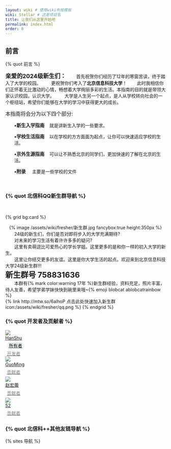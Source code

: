 ```yaml
---
layout: wiki # 使用wiki布局模板
wiki: Stellar # 这是项目名
title: 让我们从这里开始吧
permalink: index.html
order: 0
---
```



## 前言
{% quot 前言 %}

<font size=4>**亲爱的2024级新生们：**</font>
<font>&emsp;&emsp;首先祝贺你们经历了12年的寒窗苦读，终于踏入了大学的校园。
    &emsp;&emsp;更祝贺你们考入了**北京信息科技大学**！
    &emsp;&emsp;此时我相信你们正怀着无比激动的心情，畅想着大学绚丽多彩的生活。本指南的目的就是带领大家认识校园，认识大学。
    &emsp;&emsp;大学是人生另一个起点，是人从学校转向社会的一个枢纽站，希望你们能够在大学的学习中获得更大的成长。</font>

<p class=MsoNormal><span style='font-size:12pt'>本指南将会分为以下四个部分<span lang=EN-US>:</span></span></p>
<p class=MsoNormal style='margin-left:21.0pt'><b><span lang=EN-US style='font-size:11.0pt'>&#8226;</span></b><b><span
            style='font-size:11.0pt'>新生入学指南</span></b><span lang=EN-US>&nbsp;&nbsp;&nbsp; </span>就是讲新生入学的一些要求。</p>
<p class=MsoNormal style='margin-left:21.0pt'><b><span lang=EN-US style='font-size:11.0pt'>&#8226;</span></b><b><span
            style='font-size:11.0pt'>学校生活指南</span></b><span lang=EN-US>&nbsp;&nbsp;&nbsp;
    </span>以在学校的方方面面为起点，让你可以快速适应学校的生活。</p>
<p class=MsoNormal style='margin-left:21.0pt'><b><span lang=EN-US style='font-size:11.0pt'>&#8226;</span></b><b><span
            style='font-size:11.0pt'>京外生源指南</span></b><span lang=EN-US>&nbsp;&nbsp;&nbsp;
    </span>可以让不熟悉北京的同学们，更加快速的了解在北京的生活。</p>
<p class=MsoNormal style='margin-left:21.0pt'><b><span lang=EN-US style='font-size:11.0pt'>&#8226;</span></b><b><span
            style='font-size:11.0pt'>附录</span></b><span lang=EN-US>&nbsp;&nbsp;&nbsp;&nbsp; </span>主要是一些学校的文件</p>

</br>

###  

### {% quot 北信科QQ新生群导航 %}
</br>
<!-- [{% quot 点击此处快速加入新生群 icon:qq %}](https://jq.qq.com/?_wv=1027&k=9lecbmaI) -->

{% grid bg:card %}
<!-- cell left -->
<center>{% image /assets/wiki/fresher/新生群.jpg fancybox:true height:350px %}</center>
<!-- cell right -->
<left>
    &emsp;&emsp;24级的新生们，你们是否对即将步入的大学充满期待?</br>&emsp;&emsp;对未来的学习生活有着许许多多的疑问?</br>&emsp;&emsp;这里有卖萌逗比可爱热心的学长学姐。这里更多的是和你一样的初入大学的新生。</br>&emsp;&emsp;这里让你结交更多的友谊。这里是你大学生活的起点。欢迎来到北京信息科技大学24级新生群!!!</br>
    <font size=5><b>新生群号 758831636</b></font>
    </br>&emsp;&emsp;本群有{% mark color:warning 17年 %}新生群经验，资料充足，照片丰富，待人友善，希望学弟学妹快快到碗里来哦~{% emoji blobcat ablobcatrainbow %}</br>{% link http://mtw.so/6alhoP 点击此处快速加入新生群 icon:/assets/wiki/fresher/qq.png %}
</left>
{% endgrid %}



### {% quot 开发者及贡献者 %}

<div class="tag-plugin users-wrap">
    <!-- <div class="stellar-friends-api" api="https://api.vlts.cc/output_data/v2/xaoxuu/friends"> -->
        <div class="group-body">
            <div class="user-card"><a class="card-link" target="_blank" rel="external nofollow noopener noreferrer"
                    href="https://me.xn--vuq01fsfz80dj9cl05amqh.tech/"><img
                        src="/assets/wiki/icon/hanshu.jpg"
                        onerror="javascript:this.src='https://gcore.jsdelivr.net/gh/cdn-x/placeholder@1.0.4/avatar/round/3442075.svg';">
                    <div class="name"><span>HanShu</span></div>
                    <div class="hidden text-xs leading-[18px] sm:inline-flex" style="padding:5px;"><span class="color-box-border-info font-medium capitalize ml-1 rounded-xl border px-[7px]" style="color:black;border:1.5px solid #bee0ff;border-radius:10px;padding:0px 5px;">所有者</span></div><span class="color-box-border-info font-medium capitalize ml-1 rounded-xl border px-[7px]" style="color:grey;padding:0px 5px;">开发者</span>
                </a></div>
            <div class="user-card"><a class="card-link" target="_blank" rel="external nofollow noopener noreferrer"
                    href="/assets/wiki/fresher/chatroom/机电学院.png"><img src="/assets/wiki/icon/guoming.jpg"
                        onerror="javascript:this.src='https://gcore.jsdelivr.net/gh/cdn-x/placeholder@1.0.4/avatar/round/3442075.svg';">
                    <div class="name"><span>GuoMing</span></div>
                    <div class="hidden text-xs leading-[18px] sm:inline-flex" style="padding:5px;"><span class="color-box-border-info font-medium capitalize ml-1 rounded-xl border px-[7px]" style="color:grey;">贡献者</span></div>
                </a></div>
            <div class="user-card"><a class="card-link" target="_blank" rel="external nofollow noopener noreferrer"
                    href="/assets/wiki/icon/zhaohonglei2.jpg"><img src="/assets/wiki/icon/zhaohonglei.jpg"
                        onerror="javascript:this.src='https://gcore.jsdelivr.net/gh/cdn-x/placeholder@1.0.4/avatar/round/3442075.svg';">
                    <div class="name"><span>赵宏蕾</span></div>
                    <div class="hidden text-xs leading-[18px] sm:inline-flex" style="padding:5px;"><span class="color-box-border-info font-medium capitalize ml-1 rounded-xl border px-[7px]" style="color:grey;">贡献者</span></div>
                </a></div>
            <div class="user-card"><a class="card-link" target="_blank" rel="external nofollow noopener noreferrer"
                    href="/assets/wiki/icon/wuye2.jpg"><img src="/assets/wiki/icon/wuye.jpg"
                        onerror="javascript:this.src='https://gcore.jsdelivr.net/gh/cdn-x/placeholder@1.0.4/avatar/round/3442075.svg';">
                    <div class="name"><span>52</span></div>
                    <div class="hidden text-xs leading-[18px] sm:inline-flex" style="padding:5px;"><span class="color-box-border-info font-medium capitalize ml-1 rounded-xl border px-[7px]" style="color:grey;">贡献者</span></div>
                </a></div>
        </div>
    <!-- </div> -->
</div>





### {% quot 北信科++其他友链导航 %}
<!-- {% link /group 北信科群组导航 icon:/assets/wiki/icon/like.png %} -->
<!-- {% link https://www.bistu.edu.cn/ 北京信息科技大学官网 icon:/assets/wiki/fresher/caiselogo.png %}
{% link https://zhaosheng.bistu.edu.cn/ 本科生招生网 %} -->
<!-- {% link https://xaoxuu.com/wiki/stellar/ 本指南使用主题 %} -->

{% sites 导航 %}